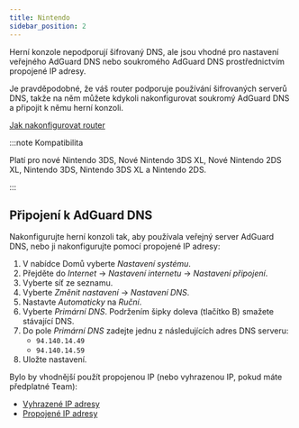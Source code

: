 ```yaml
---
title: Nintendo
sidebar_position: 2
---
```


Herní konzole nepodporují šifrovaný DNS, ale jsou vhodné pro nastavení veřejného AdGuard DNS nebo soukromého AdGuard DNS prostřednictvím propojené IP adresy.

Je pravděpodobné, že váš router podporuje používání šifrovaných serverů DNS, takže na něm můžete kdykoli nakonfigurovat soukromý AdGuard DNS a připojit k němu herní konzoli.

[Jak nakonfigurovat router](/private-dns/connect-devices/routers/routers.md)

:::note Kompatibilita

Platí pro nové Nintendo 3DS, Nové Nintendo 3DS XL, Nové Nintendo 2DS XL, Nintendo 3DS, Nintendo 3DS XL a Nintendo 2DS.

:::

## Připojení k AdGuard DNS

Nakonfigurujte herní konzoli tak, aby používala veřejný server AdGuard DNS, nebo ji nakonfigurujte pomocí propojené IP adresy:

1. V nabídce Domů vyberte _Nastavení systému_.
2. Přejděte do _Internet_ → _Nastavení internetu_ → _Nastavení připojení_.
3. Vyberte síť ze seznamu.
4. Vyberte _Změnit nastavení_ → _Nastavení DNS_.
5. Nastavte _Automaticky_ na _Ruční_.
6. Vyberte _Primární DNS_. Podržením šipky doleva (tlačítko B) smažete stávající DNS.
7. Do pole _Primární DNS_ zadejte jednu z následujících adres DNS serveru:
   - `94.140.14.49`
   - `94.140.14.59`
8. Uložte nastavení.

Bylo by vhodnější použít propojenou IP (nebo vyhrazenou IP, pokud máte předplatné Team):

- [Vyhrazené IP adresy](/private-dns/connect-devices/other-options/dedicated-ip.md)
- [Propojené IP adresy](/private-dns/connect-devices/other-options/linked-ip.md)
